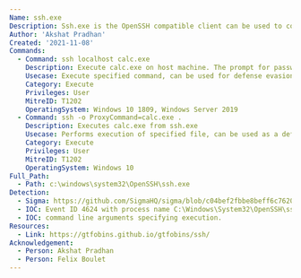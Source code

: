 ```yaml
---
Name: ssh.exe
Description: Ssh.exe is the OpenSSH compatible client can be used to connect to Windows 10 (build 1809 and later) and Windows Server 2019 devices.
Author: 'Akshat Pradhan'
Created: '2021-11-08'
Commands:
  - Command: ssh localhost calc.exe
    Description: Execute calc.exe on host machine. The prompt for password can be eliminated by adding the host's public key in the user's authorized_keys file. Adversaries can do the same for execution on remote machines.
    Usecase: Execute specified command, can be used for defense evasion.
    Category: Execute
    Privileges: User
    MitreID: T1202
    OperatingSystem: Windows 10 1809, Windows Server 2019
  - Command: ssh -o ProxyCommand=calc.exe .
    Description: Executes calc.exe from ssh.exe
    Usecase: Performs execution of specified file, can be used as a defensive evasion.
    Category: Execute
    Privileges: User
    MitreID: T1202
    OperatingSystem: Windows 10
Full_Path:
  - Path: c:\windows\system32\OpenSSH\ssh.exe
Detection:
  - Sigma: https://github.com/SigmaHQ/sigma/blob/c04bef2fbbe8beff6c7620d5d7ea6872dbe7acba/rules/windows/process_creation/proc_creation_win_lolbin_ssh.yml
  - IOC: Event ID 4624 with process name C:\Windows\System32\OpenSSH\sshd.exe.
  - IOC: command line arguments specifying execution.
Resources:
  - Link: https://gtfobins.github.io/gtfobins/ssh/
Acknowledgement:
  - Person: Akshat Pradhan
  - Person: Felix Boulet
---
```

